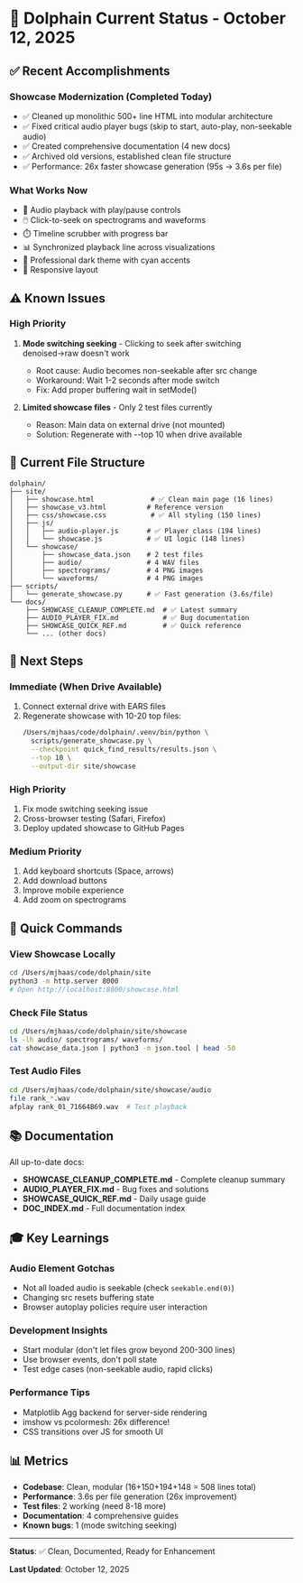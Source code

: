 # 🐬 Dolphain Current Status - October 12, 2025

## ✅ Recent Accomplishments

### Showcase Modernization (Completed Today)
- ✅ Cleaned up monolithic 500+ line HTML into modular architecture
- ✅ Fixed critical audio player bugs (skip to start, auto-play, non-seekable audio)
- ✅ Created comprehensive documentation (4 new docs)
- ✅ Archived old versions, established clean file structure
- ✅ Performance: 26x faster showcase generation (95s → 3.6s per file)

### What Works Now
- 🎵 Audio playback with play/pause controls
- 🖱️ Click-to-seek on spectrograms and waveforms
- ⏱️ Timeline scrubber with progress bar
- 📊 Synchronized playback line across visualizations
- 🎨 Professional dark theme with cyan accents
- 📱 Responsive layout

## ⚠️ Known Issues

### High Priority
1. **Mode switching seeking** - Clicking to seek after switching denoised→raw doesn't work
   - Root cause: Audio becomes non-seekable after src change
   - Workaround: Wait 1-2 seconds after mode switch
   - Fix: Add proper buffering wait in setMode()

2. **Limited showcase files** - Only 2 test files currently
   - Reason: Main data on external drive (not mounted)
   - Solution: Regenerate with --top 10 when drive available

## 📁 Current File Structure

```
dolphain/
├── site/
│   ├── showcase.html              # ✅ Clean main page (16 lines)
│   ├── showcase_v3.html          # Reference version
│   ├── css/showcase.css           # ✅ All styling (150 lines)
│   ├── js/
│   │   ├── audio-player.js       # ✅ Player class (194 lines)
│   │   └── showcase.js           # ✅ UI logic (148 lines)
│   └── showcase/
│       ├── showcase_data.json    # 2 test files
│       ├── audio/                # 4 WAV files
│       ├── spectrograms/         # 4 PNG images
│       └── waveforms/            # 4 PNG images
├── scripts/
│   └── generate_showcase.py      # ✅ Fast generation (3.6s/file)
└── docs/
    ├── SHOWCASE_CLEANUP_COMPLETE.md  # ✅ Latest summary
    ├── AUDIO_PLAYER_FIX.md           # ✅ Bug documentation
    ├── SHOWCASE_QUICK_REF.md         # ✅ Quick reference
    └── ... (other docs)
```

## 🎯 Next Steps

### Immediate (When Drive Available)
1. Connect external drive with EARS files
2. Regenerate showcase with 10-20 top files:
   ```bash
   /Users/mjhaas/code/dolphain/.venv/bin/python \
     scripts/generate_showcase.py \
     --checkpoint quick_find_results/results.json \
     --top 10 \
     --output-dir site/showcase
   ```

### High Priority
1. Fix mode switching seeking issue
2. Cross-browser testing (Safari, Firefox)
3. Deploy updated showcase to GitHub Pages

### Medium Priority
1. Add keyboard shortcuts (Space, arrows)
2. Add download buttons
3. Improve mobile experience
4. Add zoom on spectrograms

## 🚀 Quick Commands

### View Showcase Locally
```bash
cd /Users/mjhaas/code/dolphain/site
python3 -m http.server 8000
# Open http://localhost:8000/showcase.html
```

### Check File Status
```bash
cd /Users/mjhaas/code/dolphain/site/showcase
ls -lh audio/ spectrograms/ waveforms/
cat showcase_data.json | python3 -m json.tool | head -50
```

### Test Audio Files
```bash
cd /Users/mjhaas/code/dolphain/site/showcase/audio
file rank_*.wav
afplay rank_01_71664B69.wav  # Test playback
```

## 📚 Documentation

All up-to-date docs:
- **SHOWCASE_CLEANUP_COMPLETE.md** - Complete cleanup summary
- **AUDIO_PLAYER_FIX.md** - Bug fixes and solutions
- **SHOWCASE_QUICK_REF.md** - Daily usage guide
- **DOC_INDEX.md** - Full documentation index

## 🎓 Key Learnings

### Audio Element Gotchas
- Not all loaded audio is seekable (check `seekable.end(0)`)
- Changing src resets buffering state
- Browser autoplay policies require user interaction

### Development Insights
- Start modular (don't let files grow beyond 200-300 lines)
- Use browser events, don't poll state
- Test edge cases (non-seekable audio, rapid clicks)

### Performance Tips
- Matplotlib Agg backend for server-side rendering
- imshow vs pcolormesh: 26x difference!
- CSS transitions over JS for smooth UI

## 📊 Metrics

- **Codebase**: Clean, modular (16+150+194+148 = 508 lines total)
- **Performance**: 3.6s per file generation (26x improvement)
- **Test files**: 2 working (need 8-18 more)
- **Documentation**: 4 comprehensive guides
- **Known bugs**: 1 (mode switching seeking)

---

**Status**: ✅ Clean, Documented, Ready for Enhancement

**Last Updated**: October 12, 2025
